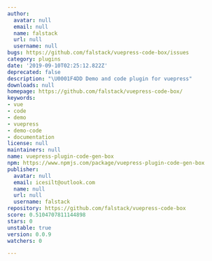 ```yaml
---
author:
  avatar: null
  email: null
  name: falstack
  url: null
  username: null
bugs: https://github.com/falstack/vuepress-code-box/issues
category: plugins
date: '2019-09-10T02:25:12.822Z'
deprecated: false
description: "\U0001F4DD Demo and code plugin for vuepress"
downloads: null
homepage: https://github.com/falstack/vuepress-code-box/
keywords:
- vue
- code
- demo
- vuepress
- demo-code
- documentation
license: null
maintainers: null
name: vuepress-plugin-code-gen-box
npm: https://www.npmjs.com/package/vuepress-plugin-code-gen-box
publisher:
  avatar: null
  email: icesilt@outlook.com
  name: null
  url: null
  username: falstack
repository: https://github.com/falstack/vuepress-code-box
score: 0.5104707811144898
stars: 0
unstable: true
version: 0.0.9
watchers: 0

---
```


